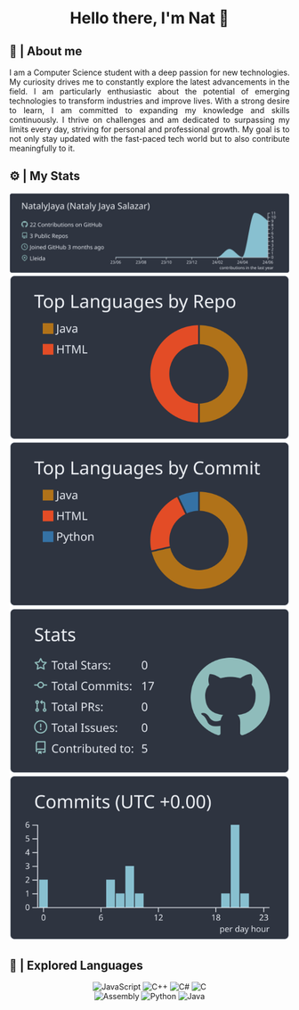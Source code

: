 <div align="center"> 
  <h1 align="center">Hello there, I'm Nat 👋</h1>
</div>

## 💫 | About me 

<div align="center">
  <p align="justify">
    I am a Computer Science student with a deep passion for new technologies. My curiosity drives me to constantly explore the latest advancements in the field. I am particularly enthusiastic about the potential of emerging technologies to transform industries and improve lives. With a strong desire to learn, I am committed to expanding my knowledge and skills continuously. I thrive on challenges and am dedicated to surpassing my limits every day, striving for personal and professional growth. My goal is to not only stay updated with the fast-paced tech world but to also contribute meaningfully to it.
  </p>
</div>

## ⚙ | My Stats 

<div align="center">
  <a href="https://github.com/vn7n24fzkq/github-profile-summary-cards">
    <img src="https://raw.githubusercontent.com/NatalyJaya/NatalyJaya/master/profile-summary-card-output/nord_dark/0-profile-details.svg" alt="Profile Details">
  </a>
  <a href="https://github.com/vn7n24fzkq/github-profile-summary-cards">
    <img src="https://raw.githubusercontent.com/NatalyJaya/NatalyJaya/master/profile-summary-card-output/nord_dark/1-repos-per-language.svg" alt="Repos per Language">
  </a>
  <a href="https://github.com/vn7n24fzkq/github-profile-summary-cards">
    <img src="https://raw.githubusercontent.com/NatalyJaya/NatalyJaya/master/profile-summary-card-output/nord_dark/2-most-commit-language.svg" alt="Most Commit Language">
  </a>
  <a href="https://github.com/vn7n24fzkq/github-profile-summary-cards">
    <img src="https://raw.githubusercontent.com/NatalyJaya/NatalyJaya/master/profile-summary-card-output/nord_dark/3-stats.svg" alt="Stats">
  </a>
  <a href="https://github.com/vn7n24fzkq/github-profile-summary-cards">
    <img src="https://raw.githubusercontent.com/NatalyJaya/NatalyJaya/master/profile-summary-card-output/nord_dark/4-productive-time.svg" alt="Productive Time">
  </a>
</div>

## 🔎 | Explored Languages

<div align="center">
  <img src="https://img.shields.io/badge/JavaScript-323330?style=for-the-badge&logo=javascript" alt="JavaScript">
  <img src="https://img.shields.io/badge/C++-00599C?style=for-the-badge&logo=c%2B%2B" alt="C++">
  <img src="https://img.shields.io/badge/C%23-239120?style=for-the-badge&logo=c-sharp&logoColor=white" alt="C#">
  <img src="https://img.shields.io/badge/C-00599C?style=for-the-badge&logo=c&logoColor=white" alt="C">
  <br>
  <img src="https://img.shields.io/badge/Assembly-008000?style=for-the-badge&logo=assembly&logoColor=white" alt="Assembly">
  <img src="https://img.shields.io/badge/Python-3776AB?style=for-the-badge&logo=python&logoColor=white" alt="Python">
  <img src="https://img.shields.io/badge/Java-007396?style=for-the-badge&logo=java&logoColor=white" alt="Java">
</div>
